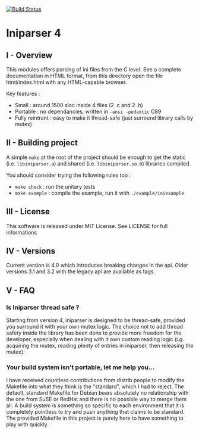 [![Build Status](https://travis-ci.org/ndevilla/iniparser.svg?branch=master)](https://travis-ci.org/ndevilla/iniparser)

# Iniparser 4 #


## I - Overview

This modules offers parsing of ini files from the C level.
See a complete documentation in HTML format, from this directory
open the file html/index.html with any HTML-capable browser.

Key features :

 - Small : around 1500 sloc inside 4 files (2 .c and 2 .h)
 - Portable : no dependancies, written in `-ansi -pedantic` C89
 - Fully reintrant : easy to make it thread-safe (just surround
   library calls by mutex)

## II - Building project

A simple `make` at the root of the project should be enough to get the static
(i.e. `libiniparser.a`) and shared (i.e. `libiniparser.so.0`) libraries compiled.

You should consider trying the following rules too :

 - `make check` : run the unitary tests
 - `make example` : compile the example, run it with `./example/iniexample`

## III - License

This software is released under MIT License.
See LICENSE for full informations

## IV - Versions

Current version is 4.0 which introduces breaking changes in the api.
Older versions 3.1 and 3.2 with the legacy api are available as tags.


## V - FAQ

### Is Iniparser thread safe ?

Starting from version 4, iniparser is designed to be thread-safe, provided you surround it with your own mutex logic.
The choice not to add thread safety inside the library has been done to provide more freedom for the developer, especially when dealing with it own custom reading logic (i.g. acquiring the mutex, reading plenty of entries in iniparser, then releasing the mutex).

### Your build system isn't portable, let me help you...

I have received countless contributions from distrib people to modify the Makefile into what they think is the "standard", which I had to reject.
The default, standard Makefile for Debian bears absolutely no relationship with the one from SuSE or RedHat and there is no possible way to merge them all.
A build system is something so specific to each environment that it is completely pointless to try and push anything that claims to be standard. The provided Makefile in this project is purely here to have something to play with quickly.

